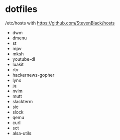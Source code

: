 # dotfiles

/etc/hosts with https://github.com/StevenBlack/hosts

* dwm
* dmenu
* st
* mpv
* mksh
* youtube-dl
* luakit
* rtv
* hackernews-gopher
* lynx
* jq
* nvim
* mutt
* slackterm
* sic
* slock
* qemu
* curl
* sct
* alsa-utils

